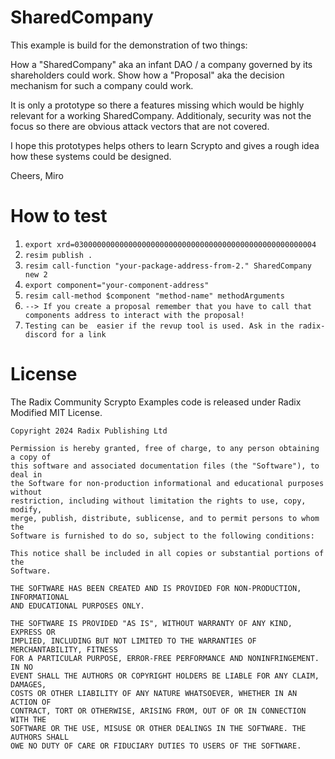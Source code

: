 # SharedCompany 

This example is build for the demonstration of two things:

How a "SharedCompany" aka an infant DAO / a company governed by its shareholders could work. 
Show how a "Proposal" aka the decision mechanism for such a company could work.

It is only a prototype so there a features missing which would be highly relevant for a working SharedCompany.
Additionaly, security was not the focus so there are obvious attack vectors that are not covered. 

I hope this prototypes helps others to learn Scrypto and gives a rough idea how these systems could be designed. 

Cheers, Miro 

# How to test 
1. `export xrd=030000000000000000000000000000000000000000000000000004`
2. `resim publish .`
3. `resim call-function "your-package-address-from-2." SharedCompany new 2`
4. `export component="your-component-address"`
5. `resim call-method $component "method-name" methodArguments`
6. `--> If you create a proposal remember that you have to call that components address to interact with the proposal!`
7. `Testing can be  easier if the revup tool is used. Ask in the radix-discord for a link`


# License

The Radix Community Scrypto Examples code is released under Radix Modified MIT License.

    Copyright 2024 Radix Publishing Ltd

    Permission is hereby granted, free of charge, to any person obtaining a copy of
    this software and associated documentation files (the "Software"), to deal in
    the Software for non-production informational and educational purposes without
    restriction, including without limitation the rights to use, copy, modify,
    merge, publish, distribute, sublicense, and to permit persons to whom the
    Software is furnished to do so, subject to the following conditions:

    This notice shall be included in all copies or substantial portions of the
    Software.

    THE SOFTWARE HAS BEEN CREATED AND IS PROVIDED FOR NON-PRODUCTION, INFORMATIONAL
    AND EDUCATIONAL PURPOSES ONLY.

    THE SOFTWARE IS PROVIDED "AS IS", WITHOUT WARRANTY OF ANY KIND, EXPRESS OR
    IMPLIED, INCLUDING BUT NOT LIMITED TO THE WARRANTIES OF MERCHANTABILITY, FITNESS
    FOR A PARTICULAR PURPOSE, ERROR-FREE PERFORMANCE AND NONINFRINGEMENT. IN NO
    EVENT SHALL THE AUTHORS OR COPYRIGHT HOLDERS BE LIABLE FOR ANY CLAIM, DAMAGES,
    COSTS OR OTHER LIABILITY OF ANY NATURE WHATSOEVER, WHETHER IN AN ACTION OF
    CONTRACT, TORT OR OTHERWISE, ARISING FROM, OUT OF OR IN CONNECTION WITH THE
    SOFTWARE OR THE USE, MISUSE OR OTHER DEALINGS IN THE SOFTWARE. THE AUTHORS SHALL
    OWE NO DUTY OF CARE OR FIDUCIARY DUTIES TO USERS OF THE SOFTWARE.